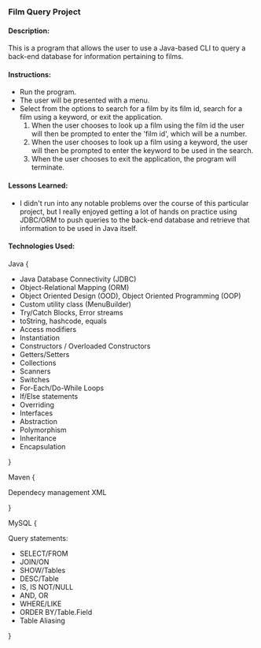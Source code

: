 ### Film Query Project

#### Description:
This is a program that allows the user to use a Java-based CLI to query a back-end database for information pertaining to films.

#### Instructions:

- Run the program.
- The user will be presented with a menu.
- Select from the options to search for a film by its film id, search for a film using a keyword, or exit the application.
  1. When the user chooses to look up a film using the film id the user will then be prompted to enter the 'film id', which will be a number.
  2. When the user chooses to look up a film using a keyword, the user will then be prompted to enter the keyword to be used in the search.
  3. When the user chooses to exit the application, the program will terminate.

#### Lessons Learned:
- I didn't run into any notable problems over the course of this particular project, but I really enjoyed getting a lot of hands on practice using JDBC/ORM to push queries to the back-end database and retrieve that information to be used in Java itself.

#### Technologies Used:

Java {

- Java Database Connectivity (JDBC)
- Object-Relational Mapping (ORM)
- Object Oriented Design (OOD), Object Oriented Programming (OOP)
- Custom utility class (MenuBuilder)
- Try/Catch Blocks, Error streams
- toString, hashcode, equals
- Access modifiers
- Instantiation
- Constructors / Overloaded Constructors
- Getters/Setters
- Collections
- Scanners
- Switches
- For-Each/Do-While Loops
- If/Else statements
- Overriding
- Interfaces
- Abstraction
- Polymorphism
- Inheritance
- Encapsulation

}

Maven {

  Dependecy management
  XML

}

MySQL {

Query statements:

- SELECT/FROM
- JOIN/ON
- SHOW/Tables
- DESC/Table
- IS, IS NOT/NULL
- AND, OR
- WHERE/LIKE
- ORDER BY/Table.Field
- Table Aliasing

}
